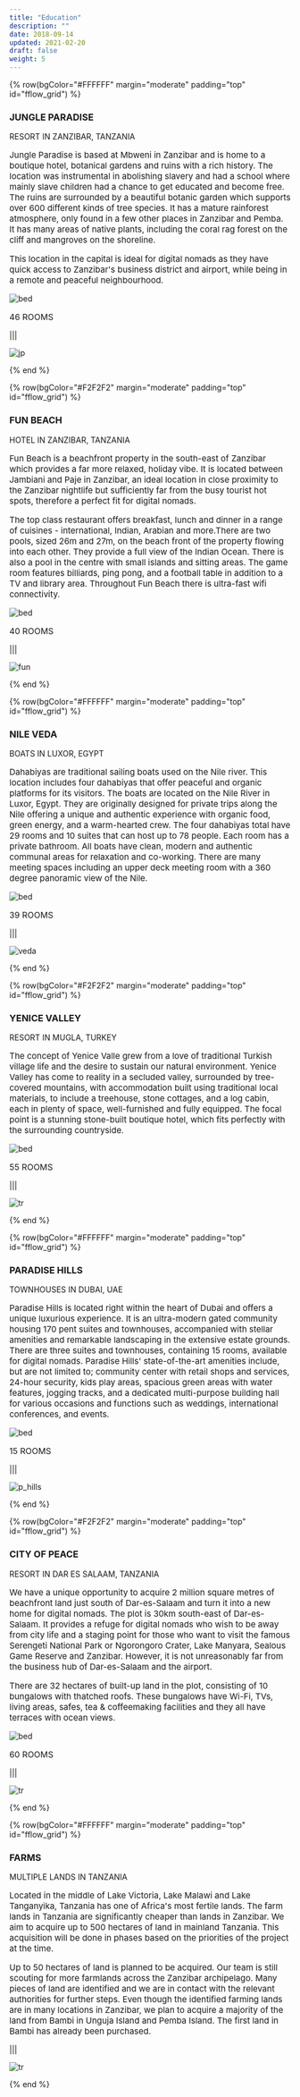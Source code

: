 ```yaml
---
title: "Education"
description: ""
date: 2018-09-14
updated: 2021-02-20
draft: false
weight: 5
---
```


<!-- section 1 (JP) -->

{% row(bgColor="#FFFFFF" margin="moderate" padding="top" id="fflow_grid") %}

### JUNGLE PARADISE 

RESORT IN ZANZIBAR, TANZANIA

<p style='font-size: 15px'>
Jungle Paradise is based at Mbweni in Zanzibar and is home to a boutique hotel, botanical gardens and ruins with a rich history. The location was instrumental in abolishing slavery and had a school where mainly slave children had a chance to get educated and become free. The ruins are surrounded by a beautiful botanic garden which supports over 600 different kinds of tree species. It has a mature rainforest atmosphere, only found in a few other places in Zanzibar and Pemba. It has many areas of native plants, including the coral rag forest on the cliff and mangroves on the shoreline.
</p>

<p style='font-size: 15px'>
This location in the capital is ideal for digital nomads as they have quick access to Zanzibar's business district and airport, while being in a remote and peaceful neighbourhood.
</p>

![bed](img/bed.png#icon)

<p style='font-size: 15px'>
46 ROOMS
</p>

|||

![jp](img/jp2.png#large)

{% end %}

<!-- section 2 (Fun beach) -->

{% row(bgColor="#F2F2F2" margin="moderate" padding="top" id="fflow_grid") %}

### FUN BEACH
HOTEL IN ZANZIBAR, TANZANIA

<p style='font-size: 15px'>
Fun Beach is a beachfront property in the south-east of Zanzibar which provides a far more relaxed, holiday vibe. It is located between Jambiani and Paje in Zanzibar, an ideal location in close proximity to the Zanzibar nightlife but sufficiently far from the busy tourist hot spots, therefore a perfect fit for digital nomads.
</p>

<p style='font-size: 15px'>
The top class restaurant offers breakfast, lunch and dinner in a range of cuisines - international, Indian, Arabian and more.There are two pools, sized 26m and 27m, on the beach front of the property flowing into each other. They provide a full view of the Indian Ocean. There is also a pool in the centre with small islands and sitting areas. The game room features billiards, ping pong, and a football table in addition to a TV and library area. Throughout Fun Beach there is ultra-fast wifi connectivity.
</p>

![bed](img/bed.png#icon)

<p style='font-size: 15px'>
40 ROOMS
</p>

|||

![fun](img/fun2.png#large)

{% end %}

<!-- section 3 (Veda boats) -->

{% row(bgColor="#FFFFFF" margin="moderate" padding="top" id="fflow_grid") %}

### NILE VEDA
BOATS IN LUXOR, EGYPT

<p style='font-size: 15px'>
Dahabiyas are traditional sailing boats used on the Nile river. This location includes four dahabiyas that offer peaceful and organic platforms for its visitors. The boats are located on the Nile River in Luxor, Egypt. They are originally designed for private trips along the Nile offering a unique and authentic experience with organic food, green energy, and a warm-hearted crew. The four dahabiyas total have 29 rooms and 10 suites that can host up to 78 people. Each room has a private bathroom. All boats have clean, modern and authentic communal areas for relaxation and co-working. There are many meeting spaces including an upper deck meeting room with a 360 degree panoramic view of the Nile. 
<p>

![bed](img/bed.png#icon)

<p style='font-size: 15px'>
39 ROOMS
<p>

|||

![veda](img/nile2.png#large)

{% end %}


<!-- section 4 (Yenice valley) -->

{% row(bgColor="#F2F2F2" margin="moderate" padding="top" id="fflow_grid") %}

### YENICE VALLEY
RESORT IN MUGLA, TURKEY

<p style='font-size: 15px'>
The concept of Yenice Valle grew from a love of traditional Turkish village life and the desire to sustain our natural environment. Yenice Valley has come to reality in a secluded valley, surrounded by tree-covered mountains, with accommodation built using traditional local materials, to include a treehouse, stone cottages, and a log cabin, each in plenty of space, well-furnished and fully equipped. The focal point is a stunning stone-built boutique hotel, which fits perfectly with the surrounding countryside.
<p>

![bed](img/bed.png#icon)

<p style='font-size: 15px'>
55 ROOMS
<p>

|||

![tr](img/turkey2.png#large)

<!-- section 5 (Paradise hills) -->

{% end %}

{% row(bgColor="#FFFFFF" margin="moderate" padding="top" id="fflow_grid") %}

### PARADISE HILLS
TOWNHOUSES IN DUBAI, UAE

<p style='font-size: 15px'>
Paradise Hills is located right within the heart of Dubai and offers a unique luxurious experience. It is an ultra-modern gated community housing 170 pent suites and townhouses, accompanied with stellar amenities and remarkable landscaping in the extensive estate grounds. There are three suites and townhouses, containing 15 rooms, available for digital nomads. Paradise Hills' state-of-the-art amenities include, but are not limited to; community center with retail shops and services, 24-hour security, kids play areas, spacious green areas with water features, jogging tracks, and a dedicated multi-purpose building hall for various occasions and functions such as weddings, international conferences, and events.
<p>

![bed](img/bed.png#icon)

<p style='font-size: 15px'>
15 ROOMS
<p>

|||

![p_hills](img/dubai2.png#large)

{% end %}

<!-- section 5 (Dar) -->

{% row(bgColor="#F2F2F2" margin="moderate" padding="top" id="fflow_grid") %}

### CITY OF PEACE
RESORT IN DAR ES SALAAM, TANZANIA

<p style='font-size: 15px'>
We have a unique opportunity to acquire 2 million square metres of beachfront land just south of Dar-es-Salaam and turn it into a new home for digital nomads. The plot is 30km south-east of Dar-es-Salaam. It provides a refuge for digital nomads who wish to be away from city life and a staging point for those who want to visit the famous Serengeti National Park or Ngorongoro Crater, Lake Manyara, Sealous Game Reserve and Zanzibar. However, it is not unreasonably far from the business hub of Dar-es-Salaam and the airport.
<p>

<p style='font-size: 15px'>
There are 32 hectares of built-up land in the plot, consisting of 10 bungalows with thatched roofs. These bungalows have Wi-Fi, TVs, living areas, safes, tea & coffeemaking facilities and they all have terraces with ocean views.
<p>

![bed](img/bed.png#icon)

<p style='font-size: 15px'>
60 ROOMS
<p>

|||

![tr](img/dar2.png#large)

{% end %}

<!-- section 5 (FARMS) -->

{% row(bgColor="#FFFFFF" margin="moderate" padding="top" id="fflow_grid") %}

### FARMS
MULTIPLE LANDS IN TANZANIA

<p style='font-size: 15px'>
Located in the middle of Lake Victoria, Lake Malawi and Lake Tanganyika, Tanzania has one of Africa's most fertile lands. The farm lands in Tanzania are significantly cheaper than lands in Zanzibar. We aim to acquire up to 500 hectares of land in mainland Tanzania. This acquisition will be done in phases based on the priorities of the project at the time.
<p>

<p style='font-size: 15px'>
Up to 50 hectares of land is planned to be acquired. Our team is still scouting for more farmlands across the Zanzibar archipelago. Many pieces of land are identified and we are in contact with the relevant authorities for further steps. Even though the identified farming lands are in many locations in Zanzibar, we plan to acquire a majority of the land from Bambi in Unguja Island and Pemba Island. The first land in Bambi has already been purchased.
<p>

|||

![tr](img/bambi2.png#large)

{% end %}